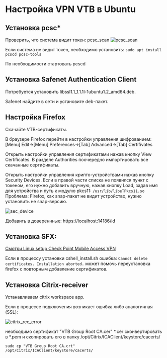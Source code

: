 # Настройка VPN VTB в Ubuntu

## Установка pcsc*

Проверить, что система видит токен: pcsc_scan
![pcsc_scan](https://user-images.githubusercontent.com/77896951/141649025-d9e0bcdf-c270-4438-ba73-6bdf83bc55fd.png)

Если система не видит токен, необходимо установить:
`sudo apt install pcscd pcsc-tools`

По необходимости стартовать pcscd

## Установка Safenet Authentication Client
Потребуется установить libssl1.1_1.1.1l-1ubuntu1.2_amd64.deb. 

Safenet найдите в сети и установите deb-пакет.

## Настройка Firefox

Скачайте VTB-сертификаты.

В браузере Firefox перейти в настройки управления шифрованием:
[Menu] Edit->[Menu] Preferences->[Tab] Advanced->[Tab] Certifivates

Открыть настройки управления сертификатами нажав кнопку View Certificates. В разделе Authorities поочередно импортировать все скачанные сертификаты.

Открыть настройки управления крипто-устройствами нажав кнопку Security Devices. Если в правой части списка не появился пункт с токеном, его нужно добавить вручную, нажав кнопку Load, задав имя для устройства и путь к модулю pkcs11:
`/usr/lib/libeTPkcs11.so`
Проблема: Firefox, как snap-пакет не видит устройство, нужно установить не snap-версию.

![sec_device](https://user-images.githubusercontent.com/77896951/141650184-385ec9a1-cf28-470d-8315-652028b791f4.png)

Добавить в довереннные: https://localhost:14186/id

## Установка SFX:

[Смотри Linux setup Check Point Mobile Access VPN](https://github.com/pedroeml/checkpoint-mobile-access-vpn#linux-setup-check-point-mobile-access-vpn "Смотри Linux setup Check Point Mobile Access VPN")

Если в процессу установки cshell_install.sh ошибка:
`Cannot delete certificates. Installation aborted.`
может помочь переустановка firefox с повторным добавление сертификатов.

## Установка Сitrix-receiver

Устанавливаем citrix workspace app.

Если в процессе подключения возникает ошибка либо аналогичная (SSL):

![citrix_rec_error](https://user-images.githubusercontent.com/77896951/141650675-dbecba86-171a-4534-abb6-e9903ee557f1.png)

необходимо сертификат "VTB Group Root CA.cer" *.cer сконвертировать в *.pem и скопировать его в папку /opt/Citrix/ICAClient/keystore/cacerts/

`sudo cp "VTB Group Root CA.crt" /opt/Citrix/ICAClient/keystore/cacerts/`




